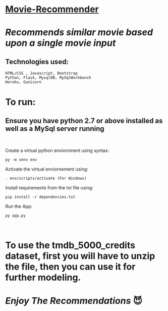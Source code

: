 # [Movie-Recommender](https://movi-recommender.herokuapp.com/)

# *Recommends similar movie based upon a single movie input*

## Technologies used:
```  
HTML/CSS , Javascript, Bootstrap  
Python, Flask, MysqlDB, MySqlWorkbench  
Heroku, Gunicorn 
```
# To run:
## Ensure you have python 2.7 or above installed as well as a MySql server running
<br>

Create a virtual python enviornment using syntax: 

    py -m venv env  
Activate the virtual enviornement using:  

    . env/scripts/activate (For Windows)  
 
Install requirements from the txt file using:   

    pip install -r dependencies.txt

Run the App:

    py app.py
<br>

# To use the tmdb_5000_credits dataset, first you will have to unzip the file, then you can use it for further modeling.

# *Enjoy The Recommendations* 😈
